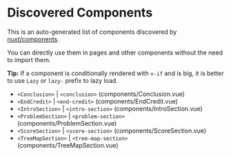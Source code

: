 # Discovered Components

This is an auto-generated list of components discovered by [nuxt/components](https://github.com/nuxt/components).

You can directly use them in pages and other components without the need to import them.

**Tip:** If a component is conditionally rendered with `v-if` and is big, it is better to use `Lazy` or `lazy-` prefix to lazy load.

- `<Conclusion>` | `<conclusion>` (components/Conclusion.vue)
- `<EndCredit>` | `<end-credit>` (components/EndCredit.vue)
- `<IntroSection>` | `<intro-section>` (components/IntroSection.vue)
- `<ProblemSection>` | `<problem-section>` (components/ProblemSection.vue)
- `<ScoreSection>` | `<score-section>` (components/ScoreSection.vue)
- `<TreeMapSection>` | `<tree-map-section>` (components/TreeMapSection.vue)
